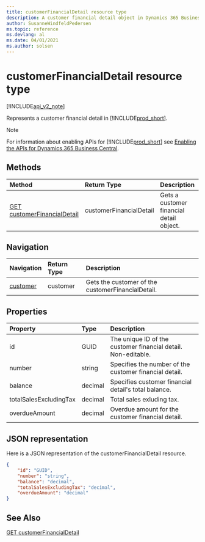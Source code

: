 ```yaml
---
title: customerFinancialDetail resource type  
description: A customer financial detail object in Dynamics 365 Business Central.
author: SusanneWindfeldPedersen
ms.topic: reference
ms.devlang: al
ms.date: 04/01/2021
ms.author: solsen
---
```


# customerFinancialDetail resource type

[!INCLUDE[api_v2_note](../../../includes/api_v2_note.md)]

<!-- START>DO_NOT_EDIT -->
<!-- IMPORTANT:Do not edit any of the content between here and the END>DO_NOT_EDIT. -->
Represents a customer financial detail in [!INCLUDE[prod_short](../../../includes/prod_short.md)].

> [!NOTE]
> For information about enabling APIs for [!INCLUDE[prod_short](../../../includes/prod_short.md)] see [Enabling the APIs for Dynamics 365 Business Central](../enabling-apis-for-dynamics-nav.md).

## Methods

| Method | Return Type|Description |
|:--------------------|:-----------|:-------------------------|
|[GET customerFinancialDetail](../api/dynamics_customerfinancialdetail_get.md)|customerFinancialDetail|Gets a customer financial detail object.|


## Navigation

| Navigation |Return Type| Description |
|:----------|:----------|:-----------------|
|[customer](dynamics_customer.md)|customer |Gets the customer of the customerFinancialDetail.|

## Properties

| Property           | Type   |Description     |
|:-------------------|:-------|:---------------|
|id|GUID|The unique ID of the customer financial detail. Non-editable.|
|number|string|Specifies the number of the customer financial detail.|
|balance|decimal|Specifies customer financial detail's total balance.|
|totalSalesExcludingTax|decimal|Total sales exluding tax.|
|overdueAmount|decimal|Overdue amount for the customer financial detail.|

## JSON representation

Here is a JSON representation of the customerFinancialDetail resource.


```json
{
    "id": "GUID",
    "number": "string",
    "balance": "decimal",
    "totalSalesExcludingTax": "decimal",
    "overdueAmount": "decimal"
}
```
<!-- IMPORTANT: END>DO_NOT_EDIT -->



## See Also
[GET customerFinancialDetail](../api/dynamics_customerFinancialDetail_Get.md)

